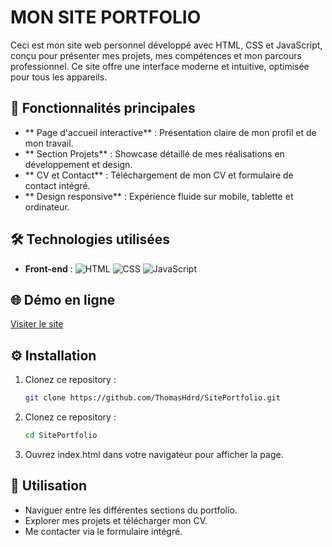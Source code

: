 # MON SITE PORTFOLIO

Ceci est mon site web personnel développé avec HTML, CSS et JavaScript, conçu pour présenter mes projets, mes compétences et mon parcours professionnel. Ce site offre une interface moderne et intuitive, optimisée pour tous les appareils.

## 🚀 Fonctionnalités principales

- ** Page d'accueil interactive** : Présentation claire de mon profil et de mon travail.
- ** Section Projets** : Showcase détaillé de mes réalisations en développement et design.
- ** CV et Contact** : Téléchargement de mon CV et formulaire de contact intégré.
- ** Design responsive** : Expérience fluide sur mobile, tablette et ordinateur.

## 🛠️ Technologies utilisées

- **Front-end** : ![HTML](https://img.shields.io/badge/-HTML5-E34F26?logo=html5&logoColor=fff) ![CSS](https://img.shields.io/badge/-CSS3-1572B6?logo=css3&logoColor=fff) ![JavaScript](https://img.shields.io/badge/-JavaScript-F7DF1E?logo=javascript&logoColor=333)

## 🌐 Démo en ligne

[Visiter le site](https://thomashoudard.com/)

## ⚙️ Installation

1. Clonez ce repository :
   ```bash
   git clone https://github.com/ThomasHdrd/SitePortfolio.git

2. Clonez ce repository :
   ```bash
   cd SitePortfolio

3. Ouvrez index.html dans votre navigateur pour afficher la page.

## 📝 Utilisation
- Naviguer entre les différentes sections du portfolio.
- Explorer mes projets et télécharger mon CV.
- Me contacter via le formulaire intégré.
